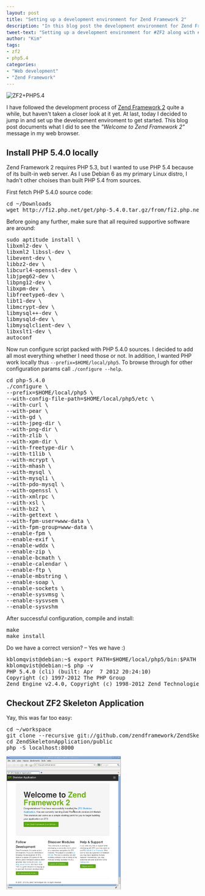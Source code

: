 ```yaml
---
layout: post
title: "Setting up a development environment for Zend Framework 2"
description: "In this blog post the development environment for Zend Framework 2 has been set up along with the PHP version 5.4.0"
tweet-text: "Setting up a development environment for #ZF2 along with #PHP5.4"
author: "Kim"
tags:
- zf2
- php5.4
categories:
- "Web development"
- "Zend Framework"
---
```


<img itemprop="image" src="{{ site.url }}/images/php54-plus-zf2-small.png" alt="ZF2+PHP5.4" />

I have followed the development process of [Zend Framework 2](http://framework.zend.com/zf2) quite a while, but haven't taken a closer look at it yet. At last, today I decided to jump in and set up the development enviroment to get started. This blog post documents what I did to see the _"Welcome to Zend Framework 2"_ message in my web browser.

## Install PHP 5.4.0 locally

Zend Framework 2 requires PHP 5.3, but I wanted to use PHP 5.4 because of its built-in web server. As I use Debian 6 as my primary Linux distro, I hadn't other choises than built PHP 5.4 from sources.

First fetch PHP 5.4.0 source code:

<pre class="prettyprint linenums lang-sh">
cd ~/Downloads
wget http://fi2.php.net/get/php-5.4.0.tar.gz/from/fi2.php.net/mirror -O - | tar -xvz
</pre>

Before going any further, make sure that all required supportive software are around:

<pre class="prettyprint linenums lang-sh">
sudo aptitude install \
libxml2-dev \
libxml2 libssl-dev \
libevent-dev \
libbz2-dev \
libcurl4-openssl-dev \
libjpeg62-dev \
libpng12-dev \
libxpm-dev \
libfreetype6-dev \
libt1-dev \
libmcrypt-dev \
libmysql++-dev \
libmysqld-dev \
libmysqlclient-dev \
libxslt1-dev \
autoconf
</pre>

Now run configure script packed with PHP 5.4.0 sources. I decided to add all most everything whether I need those or not. In addition, I wanted PHP work locally thus `--prefix=$HOME/local/php5`. To browse through for other configuration params call `./configure --help`.

<pre class="prettyprint linenums lang-sh">
cd php-5.4.0
./configure \
--prefix=$HOME/local/php5 \
--with-config-file-path=$HOME/local/php5/etc \
--with-curl \
--with-pear \
--with-gd \
--with-jpeg-dir \
--with-png-dir \
--with-zlib \
--with-xpm-dir \
--with-freetype-dir \
--with-t1lib \
--with-mcrypt \
--with-mhash \
--with-mysql \
--with-mysqli \
--with-pdo-mysql \
--with-openssl \
--with-xmlrpc \
--with-xsl \
--with-bz2 \
--with-gettext \
--with-fpm-user=www-data \
--with-fpm-group=www-data \
--enable-fpm \
--enable-exif \
--enable-wddx \
--enable-zip \
--enable-bcmath \
--enable-calendar \
--enable-ftp \
--enable-mbstring \
--enable-soap \
--enable-sockets \
--enable-sysvmsg \
--enable-sysvsem \
--enable-sysvshm
</pre>

After successful configuration, compile and install:

<pre class="prettyprint linenums lang-sh">
make
make install
</pre>

Do we have a correct version? &ndash; Yes we have :)

<pre class="prettyprint linenums lang-sh">
kblomqvist@debian:~$ export PATH=$HOME/local/php5/bin:$PATH
kblomqvist@debian:~$ php -v
PHP 5.4.0 (cli) (built: Apr  7 2012 20:24:10) 
Copyright (c) 1997-2012 The PHP Group
Zend Engine v2.4.0, Copyright (c) 1998-2012 Zend Technologies
</pre>


## Checkout ZF2 Skeleton Application

Yay, this was far too easy:

<pre class="prettyprint linenums lang-sh">
cd ~/workspace
git clone --recursive git://github.com/zendframework/ZendSkeletonApplication.git
cd ZendSkeletonApplication/public
php -S localhost:8000
</pre>

<img src="/images/zf2-welcome-screen.png" alt="Zend Framework 2 welcome screen" />
